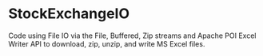 # StockExchangeIO
Code using File IO via the File, Buffered, Zip streams and Apache POI Excel Writer API to download, zip, unzip, and write MS Excel files.
